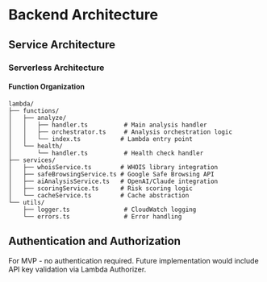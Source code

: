 # Backend Architecture

## Service Architecture

### Serverless Architecture

#### Function Organization
```
lambda/
├── functions/
│   ├── analyze/
│   │   ├── handler.ts          # Main analysis handler
│   │   ├── orchestrator.ts     # Analysis orchestration logic
│   │   └── index.ts           # Lambda entry point
│   └── health/
│       └── handler.ts          # Health check handler
├── services/
│   ├── whoisService.ts        # WHOIS library integration
│   ├── safeBrowsingService.ts # Google Safe Browsing API
│   ├── aiAnalysisService.ts   # OpenAI/Claude integration
│   ├── scoringService.ts      # Risk scoring logic
│   └── cacheService.ts        # Cache abstraction
└── utils/
    ├── logger.ts               # CloudWatch logging
    └── errors.ts               # Error handling
```

## Authentication and Authorization

For MVP - no authentication required. Future implementation would include API key validation via Lambda Authorizer.
